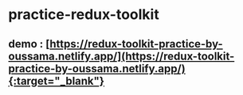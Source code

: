 # practice-redux-toolkit

## demo : [https://redux-toolkit-practice-by-oussama.netlify.app/](https://redux-toolkit-practice-by-oussama.netlify.app/){:target="_blank"}
